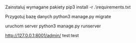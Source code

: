 
Zainstaluj wymagane pakiety
pip3 install -r .\requirements.txt

Przygotuj bazę danych
python3 manage.py migrate

uruchom server
python3 manage.py runserver

http://127.0.0.1:8001/admin/
test:test